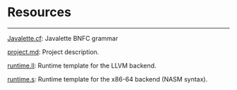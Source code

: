 # Resources
-----------

[Javalette.cf](Javalette.cf):
Javalette BNFC grammar

[project.md](project.md):
Project description.

[runtime.ll](runtime.ll):
Runtime template for the LLVM backend.

[runtime.s](runtime.s):
Runtime template for the x86-64 backend (NASM syntax).
